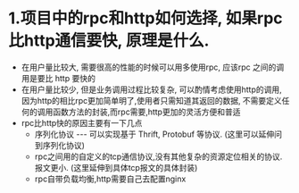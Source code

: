 
1.项目中的rpc和http如何选择, 如果rpc比http通信要快, 原理是什么.
===

* 在用户量比较大, 需要很高的性能的时候可以用多使用rpc, 应该rpc 之间的调用是要比 http 要快的
* 在用户量比较少, 但是业务调用过程比较复杂, 可以酌情考虑使用http的调用, 因为http的相比rpc更加简单明了,使用者只需知道其返回的数据, 不需要定义任何的调用函数方法的封装,而rpc需要,http更加的灵活方便和普适
* rpc比http快的原因主要有一下几点
	* 序列化协议 --- 可以实现基于 Thrift, Protobuf 等协议.  (这里可以延伸问到序列化协议)
	* rpc之间用的自定义的tcp通信协议,没有其他复杂的资源定位相关的协议. 报文更小. (这里延伸到具体tcp报文的具体封装)
	* rpc自带负载均衡,http需要自己去配置nginx	
